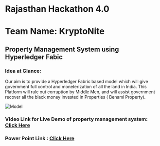 
# Rajasthan Hackathon 4.0

# Team Name: KryptoNite

## Property Management System using Hyperledger Fabic

### Idea at Glance:

Our aim is to provide a Hyperledger Fabric based model which will give government full control and moneterization of all the land in India. This Platform will rule out corruption by Middle Men, and will assist government recover all the black money invested in Properties ( Benami Property).

![Model]( https://github.com/thesachinmittal/KryptoNite/blob/master/docs/KryptoNite.jpg )



### Video Link for Live Demo of property management system: [Click Here](https://drive.google.com/open?id=1-wevFrXEx9nrdYCW5B7IESnmRbYoP_9t)

### Power Point Link : [Click Here](https://drive.google.com/open?id=1RfO6KerPMuwiI4pzAqCySgaxDHyCRiki)
